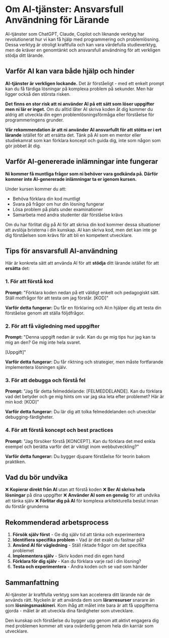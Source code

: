 # Om AI-tjänster: Ansvarsfull Användning för Lärande

AI-tjänster som ChatGPT, Claude, Copilot och liknande verktyg har revolutionerat hur vi kan få hjälp med programmering och problemlösning. Dessa verktyg är otroligt kraftfulla och kan vara värdefulla studieverktyg, men de kräver en genomtänkt och ansvarsfull användning för att verkligen stödja ditt lärande.

## Varför AI kan vara både hjälp och hinder

**AI-tjänster är verkligen lockande.** Det är förståeligt - med ett enkelt prompt kan du få färdiga lösningar på komplexa problem på sekunder. Men här ligger också den största risken.

**Det finns en stor risk att ni använder AI på ett sätt som löser uppgifter men ni lär er inget.** Om du alltid låter AI skriva koden åt dig kommer du aldrig att utveckla din egen problemlösningsförmåga eller förståelse för programmeringens grunder.

**Vår rekommendation är att ni använder AI ansvarfullt för att stötta er i ert lärande** istället för att ersätta det. Tänk på AI som en mentor eller studiekamrat som kan förklara koncept och guida dig, inte som någon som gör jobbet åt dig.

## Varför AI-genererade inlämningar inte fungerar

**Ni kommer få muntliga frågor som ni behöver vara godkända på. Därför kommer inte AI-genererade inlämningar ta er igenom kursen.**

Under kursen kommer du att:
- Behöva förklara din kod muntligt
- Svara på frågor om hur din lösning fungerar
- Lösa problem på plats under examinationer
- Samarbeta med andra studenter där förståelse krävs

Om du har förlitat dig på AI för att skriva din kod kommer dessa situationer att avslöja bristerna i din kunskap. AI kan skriva kod, men det kan inte ge dig förståelsen som krävs för att bli en kompetent utvecklare.

## Tips för ansvarsfull AI-användning

Här är konkreta sätt att använda AI för att **stödja** ditt lärande istället för att **ersätta** det:

### 1. För att förstå kod
**Prompt:** "Förklara koden nedan på ett väldigt enkelt och pedagogiskt sätt. Ställ motfrågor för att testa om jag förstår. [KOD]"

**Varför detta fungerar:** Du får en förklaring och AI:n hjälper dig att testa din förståelse genom att ställa följdfrågor.

### 2. För att få vägledning med uppgifter
**Prompt:** "Denna uppgift nedan är svår. Kan du ge mig tips hur jag kan ta mig an den? Ge mig inte hela svaret.

[Uppgift]"

**Varför detta fungerar:** Du får riktning och strategier, men måste fortfarande implementera lösningen själv.

### 3. För att debugga och förstå fel
**Prompt:** "Jag får detta felmeddelande: [FELMEDDELANDE]. Kan du förklara vad det betyder och ge mig hints om var jag ska leta efter problemet? Här är min kod: [KOD]"

**Varför detta fungerar:** Du lär dig att tolka felmeddelanden och utvecklar debugging-färdigheter.

### 4. För att förstå koncept och best practices
**Prompt:** "Jag försöker förstå [KONCEPT]. Kan du förklara det med enkla exempel och berätta varför det är viktigt inom webbutveckling?"

**Varför detta fungerar:** Du bygger djupare förståelse för teorin bakom praktiken.

## Vad du bör undvika

❌ **Kopierar direkt från AI** utan att förstå koden
❌ **Ber AI skriva hela lösningar** på dina uppgifter
❌ **Använder AI som en genväg** för att undvika att tänka själv
❌ **Förlitar dig på AI** för komplexa arkitekturella beslut innan du förstår grunderna

## Rekommenderad arbetsprocess

1. **Försök själv först** - Ge dig själv tid att tänka och experimentera
2. **Identifiera specifika problem** - Vad är det exakt du fastnar på?
3. **Använd AI för vägledning** - Ställ riktade frågor om det specifika problemet
4. **Implementera själv** - Skriv koden med din egen hand
5. **Förklara för dig själv** - Kan du förklara varje rad i din lösning?
6. **Testa och experimentera** - Ändra koden och se vad som händer

## Sammanfattning

AI-tjänster är kraftfulla verktyg som kan accelerera ditt lärande när de används rätt. Nyckeln är att använda dem som **lärarresurser** snarare än som **lösningsmaskineri**. Kom ihåg att målet inte bara är att få uppgifterna gjorda - målet är att utveckla dina färdigheter som utvecklare.

Den kunskap och förståelse du bygger upp genom att aktivt engagera dig med problemen kommer att vara ovärderlig genom hela din karriär som utvecklare.